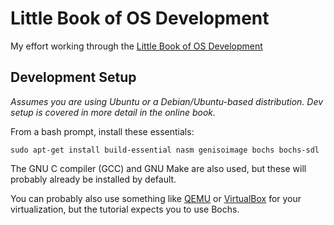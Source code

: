 # Little Book of OS Development

My effort working through the [Little Book of OS Development](http://littleosbook.github.io/) 

## Development Setup

<i>Assumes you are using Ubuntu or a Debian/Ubuntu-based distribution.  Dev setup is covered in more detail in the online book.</i>

From a bash prompt, install these essentials:

`sudo apt-get install build-essential nasm genisoimage bochs bochs-sdl`

The GNU C compiler (GCC) and GNU Make are also used, but these will probably already be installed by default.

You can probably also use something like [QEMU](http://wiki.qemu.org) or [VirtualBox](https://www.virtualbox.org) for your virtualization, but the tutorial expects you to use Bochs.
